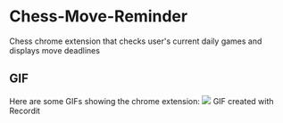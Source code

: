# Chess-Move-Reminder
Chess chrome extension that checks user's current daily games and displays move deadlines

## GIF
Here are some GIFs showing the chrome extension:
<img src='http://g.recordit.co/nLC00A9p7i.gif'/>
GIF created with Recordit
